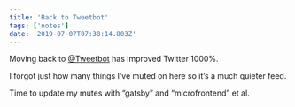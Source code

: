 ```yaml
---
title: 'Back to Tweetbot'
tags: ['notes'] 
date: '2019-07-07T07:38:14.803Z'
---
```

Moving back to [@Tweetbot](//twitter.com/Tweetbot) has improved Twitter 1000%.

I forgot just how many things I’ve muted on here so it’s a much quieter feed.

Time to update my mutes with “gatsby” and “microfrontend” et al.